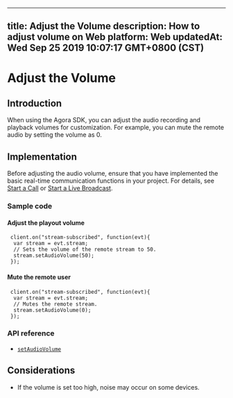 
---
title: Adjust the Volume
description: How to adjust volume on Web
platform: Web
updatedAt: Wed Sep 25 2019 10:07:17 GMT+0800 (CST)
---
# Adjust the Volume
## Introduction
When using the Agora SDK, you can adjust the audio recording and playback volumes for customization. For example, you can mute the remote audio by setting the volume as 0.
## Implementation
Before adjusting the audio volume, ensure that you have implemented the basic real-time communication functions in your project. For details, see [Start a Call](../../en/Audio%20Broadcast/start_call_web.md) or [Start a Live Broadcast](../../en/Audio%20Broadcast/start_live_web.md).

### Sample code

#### Adjust the playout volume

```
 client.on("stream-subscribed", function(evt){
  var stream = evt.stream;
  // Sets the volume of the remote stream to 50.
  stream.setAudioVolume(50);
 });
```

#### Mute the remote user

```
 client.on("stream-subscribed", function(evt){
  var stream = evt.stream;
  // Mutes the remote stream.
  stream.setAudioVolume(0);
 });
```

### API reference

- [`setAudioVolume`](https://docs.agora.io/en/Audio%20Broadcast/API%20Reference/web/interfaces/agorartc.stream.html#setaudiovolume)

## Considerations

- If the volume is set too high, noise may occur on some devices.
